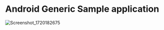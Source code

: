 # Android Generic Sample application

![Screenshot_1720182675](https://github.com/AbdulRehmanNazar/AndroidGenericSample/assets/6792823/f4100afe-c14f-471e-aaac-e6da568d5ccb)
